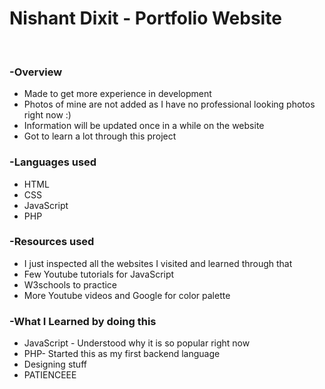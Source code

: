 <h1>Nishant Dixit - Portfolio Website</h1>
<br>
<h3>-Overview</h3>
<ul>
  <li>Made to get more experience in development</li>
  <li>Photos of mine are not added as I have no professional looking photos right now :)</li>
  <li>Information will be updated once in a while on the website</li>
  <li>Got to learn a lot through this project</li>
</ul>

<h3>-Languages used</h3>
<ul>
  <li>HTML </li>
  <li>CSS</li>
  <li>JavaScript</li>
  <li>PHP</li>
</ul>

<h3>-Resources used</h3>
<ul>
  <li>I just inspected all the websites I visited and learned through that</li>
  <li>Few Youtube tutorials for JavaScript</li>
  <li>W3schools to practice</li>
  <li>More Youtube videos and Google for color palette</li>
</ul>

<h3>-What I Learned by doing this</h3>
<ul>
  <li>JavaScript - Understood why it is so popular right now</li>
  <li>PHP- Started this as my first backend language</li>
  <li>Designing stuff</li>
  <li>PATIENCEEE </li>
</ul>

